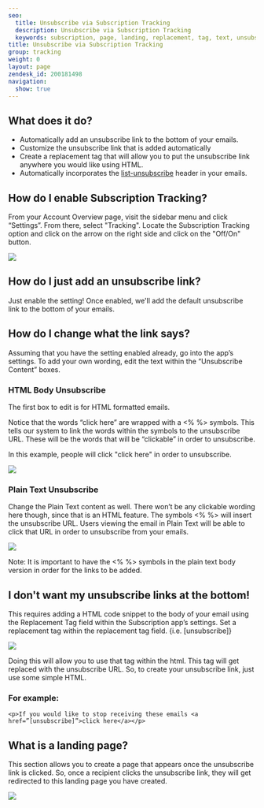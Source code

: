 ```yaml
---
seo:
  title: Unsubscribe via Subscription Tracking
  description: Unsubscribe via Subscription Tracking
  keywords: subscription, page, landing, replacement, tag, text, unsubscribe, unsub, html, click_tracking, body, <% %>
title: Unsubscribe via Subscription Tracking
group: tracking
weight: 0
layout: page
zendesk_id: 200181498
navigation:
  show: true
---
```


## What does it do?

- Automatically add an unsubscribe link to the bottom of your emails.
- Customize the unsubscribe link that is added automatically
- Create a replacement tag that will allow you to put the unsubscribe link anywhere you would like using HTML.
- Automatically incorporates the [list-unsubscribe](https://sendgrid.com/blog/list-unsubscribe/) header in your emails.

## How do I enable Subscription Tracking?

From your Account Overview page, visit the sidebar menu and click “Settings”. From there, select "Tracking". Locate the Subscription Tracking option and click on the arrow on the right side and click on the "Off/On" button.

![]({{root_url}}/images/unsub_app.gif) 

## How do I just add an unsubscribe link?

Just enable the setting! Once enabled, we'll add the default unsubscribe link to the bottom of your emails.

## How do I change what the link says?

Assuming that you have the setting enabled already, go into the app’s settings. To add your own wording, edit the text within the “Unsubscribe Content” boxes.

### HTML Body Unsubscribe

The first box to edit is for HTML formatted emails.

Notice that the words “click here” are wrapped with a <% %> symbols. This tells our system to link the words within the symbols to the unsubscribe URL. These will be the words that will be “clickable” in order to unsubscribe.

In this example, people will click "click here" in order to unsubscribe. 

![]({{root_url}}/images/Screen_Shot_2015-05-26_at_11.38.27_AM.png)

 

### Plain Text Unsubscribe

Change the Plain Text content as well. There won’t be any clickable wording here though, since that is an HTML feature. The symbols <% %> will insert the unsubscribe URL. Users viewing the email in Plain Text will be able to click that URL in order to unsubscribe from your emails. 

![]({{root_url}}/images/Screen_Shot_2015-05-26_at_11.38.37_AM.png)

 Note: It is important to have the <% %> symbols in the plain text body version in order for the links to be added.

 

## I don't want my unsubscribe links at the bottom!

This requires adding a HTML code snippet to the body of your email using the Replacement Tag field within the Subscription app’s settings. Set a replacement tag within the replacement tag field. {i.e. [unsubscribe]}

  ![]({{root_url}}/images/Screen_Shot_2015-05-26_at_11.39.15_AM.png)

Doing this will allow you to use that tag within the html. This tag will get replaced with the unsubscribe URL. So, to create your unsubscribe link, just use some simple HTML. 

### For example:

    <p>If you would like to stop receiving these emails <a href=”[unsubscribe]”>click here</a></p>


## What is a landing page?

This section allows you to create a page that appears once the unsubscribe link is clicked. So, once a recipient clicks the unsubscribe link, they will get redirected to this landing page you have created. 

![]({{root_url}}/images/Screen_Shot_2015-05-26_at_11.39.02_AM.png)


 

